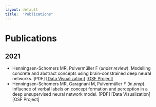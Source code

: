 ```yaml
---
layout: default
title:  "Publications"
---
```


# Publications

## 2021
- Henningsen-Schomers MR, Pulvermüller F (*under review*). Modelling concrete and abstract concepts using brain-constrained deep neural networks. [PDF] [[Data Visualization](../dataviz/concrete_abstract.html)] [[OSF Project](https://osf.io/yvnsg/)]
- Henningsen-Schomers MR, Garagnani M, Pulvermüller F (*in prep*). Influence of verbal labels on concept formation and perception in a deep unsupervised neural network model. [PDF] [Data Visualization] [OSF Project]
